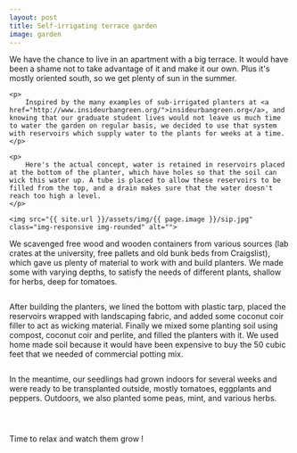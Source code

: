 ```yaml
---
layout: post
title: Self-irrigating terrace garden
image: garden
---
```

<div class="well">
	<p>
		We have the chance to live in an apartment with a big terrace. It would have been a shame not to take advantage of it and make it our own. Plus it's mostly oriented south, so we get plenty of sun in the summer.
	</p>

	<p>
		Inspired by the many examples of sub-irrigated planters at <a href="http://www.insideurbangreen.org/">insideurbangreen.org</a>, and knowing that our graduate student lives would not leave us much time to water the garden on regular basis, we decided to use that system with reservoirs which supply water to the plants for weeks at a time.
	</p>

	<p>
		Here's the actual concept, water is retained in reservoirs placed at the bottom of the planter, which have holes so that the soil can wick this water up. A tube is placed to allow these reservoirs to be filled from the top, and a drain makes sure that the water doesn't reach too high a level.
	</p>

	<img src="{{ site.url }}/assets/img/{{ page.image }}/sip.jpg" class="img-responsive img-rounded" alt="">
</div>

<p>
	We scavenged free wood and wooden containers from various sources (lab crates at the university, free pallets and old bunk beds from Craigslist), which gave us plenty of material to work with and build planters. We made some with varying depths, to satisfy the needs of different plants, shallow for herbs, deep for tomatoes.
</p>

<p>
<div class="row">
	<div class="col-md-8">
	     <img src="{{ site.url }}/assets/img/{{ page.image }}/bedplanter.jpg" class="img-responsive img-rounded" alt="">
	</div>
	<div class="col-md-4">
	     <img src="{{ site.url }}/assets/img/{{ page.image }}/palletplanter.jpg" class="img-responsive img-rounded" alt="">
	</div>
</div>
</p>

After building the planters, we lined the bottom with plastic tarp, placed the reservoirs wrapped with landscaping fabric, and added some coconut coir filler to act as wicking material. Finally we mixed some planting soil using compost, coconut coir and perlite, and filled the planters with it. We used home made soil because it would have been expensive to buy the 50 cubic feet that we needed of commercial potting mix.

<p>
<div class="row">
	<div class="col-md-4">
		<img src="{{ site.url }}/assets/img/{{ page.image }}/palletempty.jpg" class="img-responsive img-rounded" alt="">
	</div>
	<div class="col-md-4">
		<img src="{{ site.url }}/assets/img/{{ page.image }}/wicking.jpg" class="img-responsive img-rounded" alt="">
	</div>
	<div class="col-md-4">
		<img src="{{ site.url }}/assets/img/{{ page.image }}/topsoil.jpg" class="img-responsive img-rounded" alt="">
	</div>
</div>
</p>

<p>
	In the meantime, our seedlings had grown indoors for several weeks and were ready to be transplanted outside, mostly tomatoes, eggplants and peppers. Outdoors, we also planted some peas, mint, and various herbs.
</p>

<div class="row">
	<div class="col-md-6">
		<p>
			<img src="{{ site.url }}/assets/img/{{ page.image }}/seedlings.jpg" class="img-responsive img-rounded" alt="">
		</p>
		<p>
			<img src="{{ site.url }}/assets/img/{{ page.image }}/mint.jpg" class="img-responsive img-rounded" alt="">
		</p>
	</div>
	<div class="col-md-6">
		<img src="{{ site.url }}/assets/img/{{ page.image }}/peas.jpg" class="img-responsive img-rounded" alt="">
	</div>
</div>

<p>
	Time to relax and watch them grow !
</p>

<img src="{{ site.url }}/assets/img/{{ page.image }}/hammoc.jpg" class="img-responsive img-rounded" alt="">